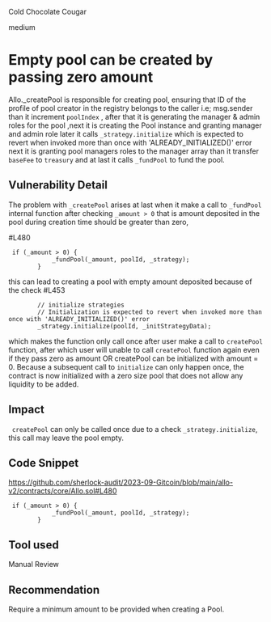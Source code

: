 Cold Chocolate Cougar

medium

# Empty pool can be created by passing zero amount
Allo._createPool is responsible for creating pool, ensuring that ID of the profile of pool creator in the registry belongs to the caller i.e; msg.sender  than it increment `poolIndex` , after that it is generating the manager & admin roles for the pool ,next it is creating the Pool instance and granting manager and admin role later it calls  `_strategy.initialize` which is expected to revert when invoked more than once with 'ALREADY_INITIALIZED()' error  next it is granting pool managers roles to the manager array than it transfer `baseFee` to `treasury` and at last it calls `_fundPool` to fund the pool.

## Vulnerability Detail
The problem with `_createPool` arises at last when it make a call to `_fundPool` internal function after checking `_amount > 0` that is amount deposited in the pool during creation time should be greater than zero,

#L480
```solidity
 if (_amount > 0) {
            _fundPool(_amount, poolId, _strategy);
        }
```
this can lead to creating a pool with empty amount deposited because of the check
#L453 
```solidity
        // initialize strategies
        // Initialization is expected to revert when invoked more than once with 'ALREADY_INITIALIZED()' error
        _strategy.initialize(poolId, _initStrategyData);
``` 
which makes the function only call once after user make a call to `createPool` function, after which user will unable to call `createPool` function again even if they pass zero as amount OR createPool can be initialized with amount = 0. Because a subsequent call to `initialize` can only happen once, the contract is now initialized with a zero size pool that does not allow any liquidity to be added.

## Impact
` createPool` can only be called once due to a check  `_strategy.initialize`, this call may leave the pool empty.

## Code Snippet
https://github.com/sherlock-audit/2023-09-Gitcoin/blob/main/allo-v2/contracts/core/Allo.sol#L480
```solidity
 if (_amount > 0) {
            _fundPool(_amount, poolId, _strategy);
        }
```

## Tool used
Manual Review

## Recommendation
Require a minimum amount to be provided when creating a Pool.